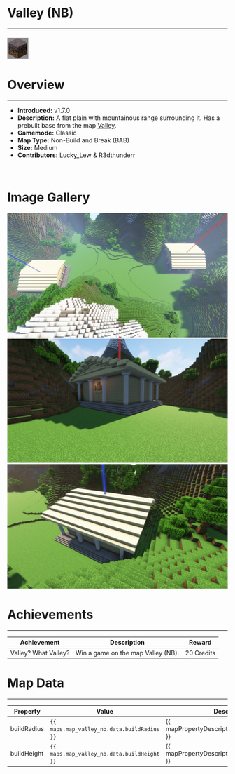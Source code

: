 # Valley (NB)

***

#### ![valleyNBicon](../assets/icons/valleyNB-icon.jpg)

# Overview
***
- **Introduced:** v1.7.0
- **Description:** A flat plain with mountainous range surrounding it. Has a prebuilt base from the map [Valley](Valley).
- **Gamemode:** Classic
- **Map Type:** Non-Build and Break (BAB)
- **Size:** Medium
- **Contributors:** Lucky_Lew & R3dthunderr

<br />  

# Image Gallery
![Valley NB - Overview](../assets/maps/valleyNB/valleyNB-overview.jpg '')
![Valley NB - Red Base](../assets/maps/valleyNB/valleyNB_redbase.jpg '')
![Valley NB - Blue Base](../assets/maps/valleyNB/valleyNB-bluebase.jpg '')

# Achievements
***

| Achievement | Description | Reward |
| ----- | ----- | ------ |
| Valley? What Valley? | Win a game on the map Valley (NB). | 20 Credits |



# Map Data
***

| Property | Value | Description |
| ----------- | ----------- | ------ |
| buildRadius |`{{ maps.map_valley_nb.data.buildRadius }}`| {{ mapPropertyDescriptions.buildRadius.classic }} |
| buildHeight |`{{ maps.map_valley_nb.data.buildHeight }}`| {{ mapPropertyDescriptions.buildHeight.classic }} |w